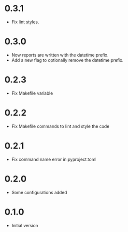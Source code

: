 # 0.3.1

- Fix lint styles.

# 0.3.0

- Now reports are written with the datetime prefix.
- Add a new flag to optionally remove the datetime prefix.

# 0.2.3

- Fix Makefile variable

# 0.2.2

- Fix Makefile commands to lint and style the code

# 0.2.1

- Fix command name error in pyproject.toml

# 0.2.0

- Some configurations added

# 0.1.0

- Initial version
